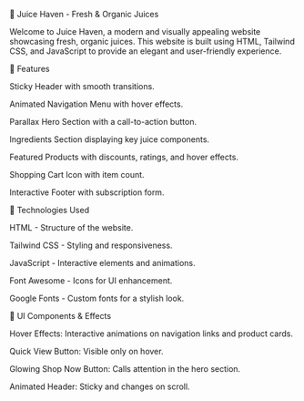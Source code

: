 🍹 Juice Haven - Fresh & Organic Juices

Welcome to Juice Haven, a modern and visually appealing website showcasing fresh, organic juices. This website is built using HTML, Tailwind CSS, and JavaScript to provide an elegant and user-friendly experience.

🌟 Features

Sticky Header with smooth transitions.

Animated Navigation Menu with hover effects.

Parallax Hero Section with a call-to-action button.

Ingredients Section displaying key juice components.

Featured Products with discounts, ratings, and hover effects.

Shopping Cart Icon with item count.

Interactive Footer with subscription form.

🚀 Technologies Used

HTML - Structure of the website.

Tailwind CSS - Styling and responsiveness.

JavaScript - Interactive elements and animations.

Font Awesome - Icons for UI enhancement.

Google Fonts - Custom fonts for a stylish look.

🎨 UI Components & Effects

Hover Effects: Interactive animations on navigation links and product cards.

Quick View Button: Visible only on hover.

Glowing Shop Now Button: Calls attention in the hero section.

Animated Header: Sticky and changes on scroll.
